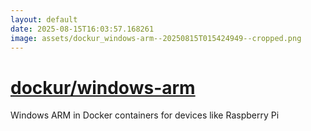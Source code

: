 ```yaml
---
layout: default
date: 2025-08-15T16:03:57.168261
image: assets/dockur_windows-arm--20250815T015424949--cropped.png
---
```


# [dockur/windows-arm](https://github.com/dockur/windows-arm)

Windows ARM in Docker containers for devices like Raspberry Pi
